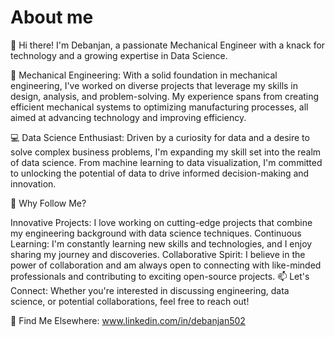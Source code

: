 # About me
👋 Hi there! I'm Debanjan, a passionate Mechanical Engineer with a knack for technology and a growing expertise in Data Science.

🔧 Mechanical Engineering: With a solid foundation in mechanical engineering, I've worked on diverse projects that leverage my skills in design, analysis, and problem-solving. My experience spans from creating efficient mechanical systems to optimizing manufacturing processes, all aimed at advancing technology and improving efficiency.

💻 Data Science Enthusiast: Driven by a curiosity for data and a desire to solve complex business problems, I'm expanding my skill set into the realm of data science. From machine learning to data visualization, I'm committed to unlocking the potential of data to drive informed decision-making and innovation.

🌟 Why Follow Me?

Innovative Projects: I love working on cutting-edge projects that combine my engineering background with data science techniques.
Continuous Learning: I'm constantly learning new skills and technologies, and I enjoy sharing my journey and discoveries.
Collaborative Spirit: I believe in the power of collaboration and am always open to connecting with like-minded professionals and contributing to exciting open-source projects.
📫 Let's Connect: Whether you're interested in discussing engineering, data science, or potential collaborations, feel free to reach out!

🔗 Find Me Elsewhere: www.linkedin.com/in/debanjan502

